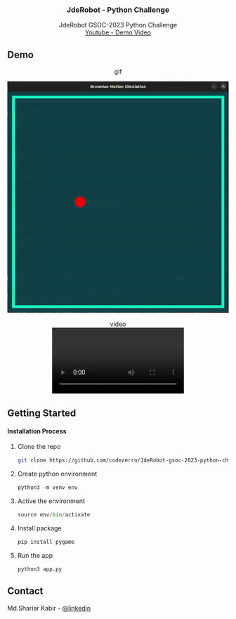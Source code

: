 <div align="center">

  <h3 align="center">JdeRobot - Python Challenge</h3>

  <p align="center">
  JdeRobot GSOC-2023 Python Challenge
  </br>
  <a href="https://youtu.be/wswvLJseEu0" target="_blank">Youtube - Demo Video</a>

  </p>
</div>

<!-- ABOUT THE PROJECT -->

## Demo

<div align="center">gif</div>

![main pic](./video/brownian-motion.gif)

<div align="center">video</div>

<div align="center">
<video src="https://user-images.githubusercontent.com/38008170/228587317-e7b48308-9553-453c-adf6-d48589a32371.mp4" />
</div>
<!-- GETTING STARTED -->

## Getting Started

#### Installation Process

1. Clone the repo
    ```sh
    git clone https://github.com/codezerro/JdeRobot-gsoc-2023-python-challenge.git
    ```
2. Create python environment
    ```python
    python3 -m venv env
    ```
3. Active the environment
    ```python
    source env/bin/activate
    ```
4. Install package
    ```python
    pip install pygame
    ```
5. Run the app
    ```python
    python3 app.py
    ```

<!-- CONTACT -->

## Contact

Md.Shariar Kabir - [@linkedin](https://www.linkedin.com/in/md-shariar-kabir-238171160/)
